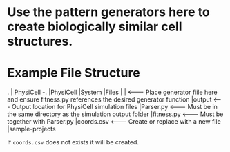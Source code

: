 # Use the pattern generators here to create biologically similar cell structures. 

# Example File Structure 

.
|
PhysiCell
   -.
    |PhysiCell
    |System 
    |Files
    |
    |<Generator file> <--- Place generator fiile here and ensure fitness.py references the desired generator function
    |output           <--- Output location for PhysiCell simulation files
    |Parser.py        <--- Must be in the same directory as the simulation output folder 
    |fitness.py       <--- Must be together with Parser.py
    |coords.csv       <--- Create or replace with a new file
    |sample-projects

If `coords.csv` does not exists it will be created. 
